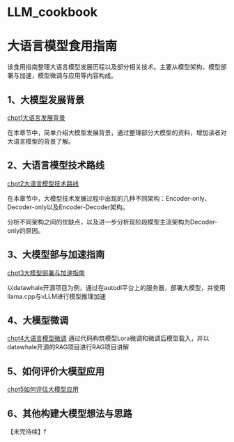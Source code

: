 # LLM_cookbook

# 大语言模型食用指南

该食用指南整理大语言模型发展历程以及部分相关技术。主要从模型架构，模型部署与加速，模型微调与应用等内容构成。

## 1、大模型发展背景

[chpt1大语言发展背景](/docs/chpt1大语言发展背景.md)

在本章节中，简单介绍大模型发展背景，通过整理部分大模型的资料，增加读者对大语言模型的背景了解。

## 2、大语言模型技术路线

[chpt2大语言模型技术路线](/docs/chpt2大语言模型技术路线.md)

在本章节中，大模型技术发展过程中出现的几种不同架构：Encoder-only、Decoder-only以及Encoder-Decoder架构。

分析不同架构之间的优缺点，以及进一步分析现阶段模型主流架构为Decoder-only的原因。

## 3、大模型部与加速指南

[chpt3大模型部署与加速指南](/docs/chpt3大模型部署与加速指南.md)

以datawhale开源项目为例，通过在autodl平台上的服务器，部署大模型，并使用llama.cpp与vLLM进行模型推理加速

## 4、大模型微调

[chpt4大语言模型微调](/docs/chpt4大语言模型微调.md)
通过代码构筑模型Lora微调和微调后模型载入，并以datawhale开源的RAG项目进行RAG项目讲解

## 5、如何评价大模型应用
[chpt5如何评估大模型应用](/docs/chpt5如何评估大模型应用.md)

## 6、其他构建大模型想法与思路

【未完待续】f
